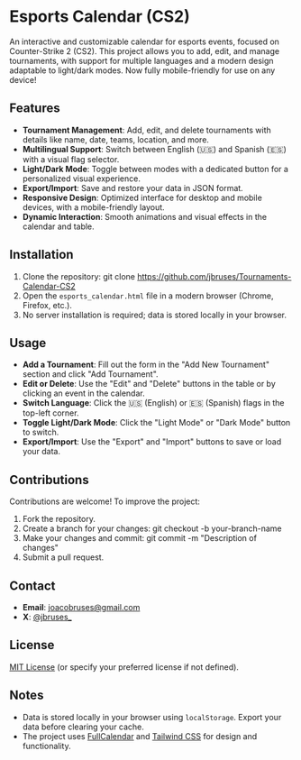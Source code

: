 # Esports Calendar (CS2)

An interactive and customizable calendar for esports events, focused on Counter-Strike 2 (CS2). This project allows you to add, edit, and manage tournaments, with support for multiple languages and a modern design adaptable to light/dark modes. Now fully mobile-friendly for use on any device!

## Features
- **Tournament Management**: Add, edit, and delete tournaments with details like name, date, teams, location, and more.
- **Multilingual Support**: Switch between English (🇺🇸) and Spanish (🇪🇸) with a visual flag selector.
- **Light/Dark Mode**: Toggle between modes with a dedicated button for a personalized visual experience.
- **Export/Import**: Save and restore your data in JSON format.
- **Responsive Design**: Optimized interface for desktop and mobile devices, with a mobile-friendly layout.
- **Dynamic Interaction**: Smooth animations and visual effects in the calendar and table.

## Installation

1. Clone the repository:
git clone https://github.com/jbruses/Tournaments-Calendar-CS2
2. Open the `esports_calendar.html` file in a modern browser (Chrome, Firefox, etc.).
3. No server installation is required; data is stored locally in your browser.

## Usage

- **Add a Tournament**: Fill out the form in the "Add New Tournament" section and click "Add Tournament".
- **Edit or Delete**: Use the "Edit" and "Delete" buttons in the table or by clicking an event in the calendar.
- **Switch Language**: Click the 🇺🇸 (English) or 🇪🇸 (Spanish) flags in the top-left corner.
- **Toggle Light/Dark Mode**: Click the "Light Mode" or "Dark Mode" button to switch.
- **Export/Import**: Use the "Export" and "Import" buttons to save or load your data.

## Contributions

Contributions are welcome! To improve the project:
1. Fork the repository.
2. Create a branch for your changes:
git checkout -b your-branch-name
3. Make your changes and commit:
git commit -m "Description of changes"
4. Submit a pull request.

## Contact
- **Email**: [joacobruses@gmail.com](mailto:joacobruses@gmail.com)
- **X**: [@jbruses_](https://x.com/jbruses_)

## License
[MIT License](LICENSE) (or specify your preferred license if not defined).

## Notes
- Data is stored locally in your browser using `localStorage`. Export your data before clearing your cache.
- The project uses [FullCalendar](https://fullcalendar.io/) and [Tailwind CSS](https://tailwindcss.com/) for design and functionality.
